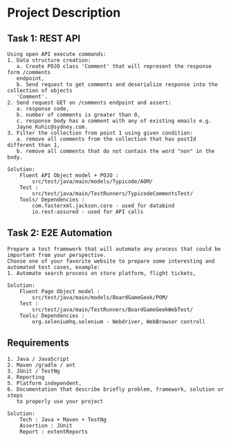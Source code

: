 # Project Description

## Task 1: REST API

    Using open API execute commands:
    1. Data structure creation:
       a. Create POJO class 'Comment' that will represent the response form /comments
       endpoint,
       b. Send request to get comments and deserialize response into the collection of objects
       'Comment'.
    2. Send request GET on /comments endpoint and assert:
       a. response code,
       b. number of comments is greater than 0,
       c. response body has a comment with any of existing emails e.g.
       Jayne_Kuhic@sydney.com.
    3. Filter the collection from point 1 using given condition:
       a. remove all comments from the collection that has postId different than 1,
       b. remove all comments that do not contain the word "non" in the body.

    Solution:
        Fluent API Object model + POJO :
            src/test/java/main/models/Typicode/AOM/
        Test : 
            src/test/java/main/TestRunners/TypicodeCommentsTest/
        Tools/ Dependencies :
            com.fasterxml.jackson.core - used for databind
            io.rest-assured - used for API calls

## Task 2: E2E Automation

    Prepare a test framework that will automate any process that could be important from your perspective.
    Choose one of your favorite website to prepare some interesting and automated test cases, example:
    1. Automate search process on store platform, flight tickets,

    Solution:
        Fluent Page Object model :
            src/test/java/main/models/BoardGameGeek/POM/
        Test : 
            src/test/java/main/TestRunners/BoardGameGeekWebTest/
        Tools/ Dependencies :
            org.seleniumhq.selenium - Webdriver, WebBrowser controll

## Requirements

    1. Java / JavaScript
    2. Maven /gradle / ant
    3. JUnit / TestNg
    4. Reporting
    5. Platform independent,
    6. Documentation that describe briefly problem, framework, solution or steps
       to properly use your project

    Solution: 
        Tech : Java + Maven + TestNg
        Assertion : JUnit
        Report : extentReports
